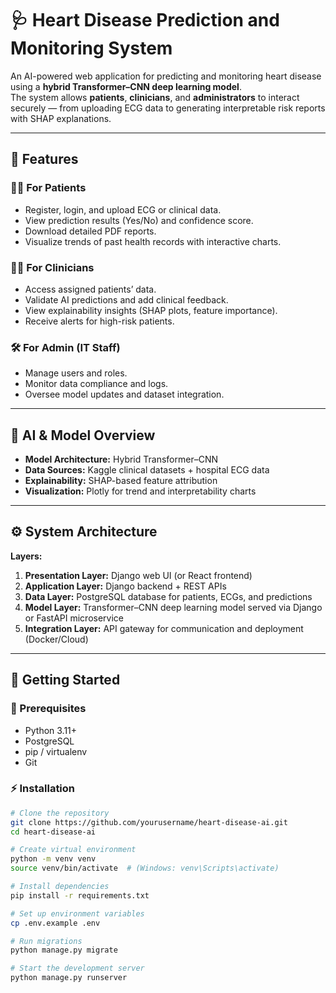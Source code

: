 # 🩺 Heart Disease Prediction and Monitoring System

An AI-powered web application for predicting and monitoring heart disease using a **hybrid Transformer–CNN deep learning model**.  
The system allows **patients**, **clinicians**, and **administrators** to interact securely — from uploading ECG data to generating interpretable risk reports with SHAP explanations.

---

## 🌟 Features

### 👩‍⚕️ For Patients
- Register, login, and upload ECG or clinical data.
- View prediction results (Yes/No) and confidence score.
- Download detailed PDF reports.
- Visualize trends of past health records with interactive charts.

### 🧑‍🔬 For Clinicians
- Access assigned patients’ data.
- Validate AI predictions and add clinical feedback.
- View explainability insights (SHAP plots, feature importance).
- Receive alerts for high-risk patients.

### 🛠️ For Admin (IT Staff)
- Manage users and roles.
- Monitor data compliance and logs.
- Oversee model updates and dataset integration.

---

## 🧠 AI & Model Overview

- **Model Architecture:** Hybrid Transformer–CNN  
- **Data Sources:** Kaggle clinical datasets + hospital ECG data  
- **Explainability:** SHAP-based feature attribution  
- **Visualization:** Plotly for trend and interpretability charts  

---

## ⚙️ System Architecture

**Layers:**
1. **Presentation Layer:** Django web UI (or React frontend)  
2. **Application Layer:** Django backend + REST APIs  
3. **Data Layer:** PostgreSQL database for patients, ECGs, and predictions  
4. **Model Layer:** Transformer–CNN deep learning model served via Django or FastAPI microservice  
5. **Integration Layer:** API gateway for communication and deployment (Docker/Cloud)

---

## 🚀 Getting Started

### 🧩 Prerequisites
- Python 3.11+
- PostgreSQL
- pip / virtualenv
- Git

### ⚡ Installation

```bash
# Clone the repository
git clone https://github.com/yourusername/heart-disease-ai.git
cd heart-disease-ai

# Create virtual environment
python -m venv venv
source venv/bin/activate  # (Windows: venv\Scripts\activate)

# Install dependencies
pip install -r requirements.txt

# Set up environment variables
cp .env.example .env

# Run migrations
python manage.py migrate

# Start the development server
python manage.py runserver
